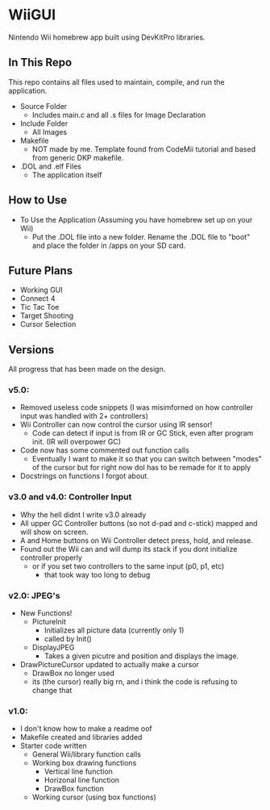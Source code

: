 # WiiGUI
Nintendo Wii homebrew app built using DevKitPro libraries.

## In This Repo
This repo contains all files used to maintain, compile, and run the application.
- Source Folder
  - Includes main.c and all .s files for Image Declaration
- Include Folder
  - All Images
- Makefile
  - NOT made by me. Template found from CodeMii tutorial and based from generic DKP makefile.
- .DOL and .elf Files
  - The application itself
## How to Use
- To Use the Application (Assuming you have homebrew set up on your Wii)
  - Put the .DOL file into a new folder. Rename the .DOL file to "boot" and place the folder in /apps on your SD card.
## Future Plans
- Working GUI
- Connect 4
- Tic Tac Toe
- Target Shooting
- Cursor Selection

## Versions
All progress that has been made on the design.
### v5.0:
- Removed useless code snippets (I was misimforned on how controller input was handled with 2+ controllers)
- Wii Controller can now control the cursor using IR sensor!
  - Code can detect if input is from IR or GC Stick, even after program init. (IR will overpower GC)
- Code now has some commented out function calls
  - Eventually I want to make it so that you can switch between "modes" of the cursor but for right now dol has to be remade for it to apply
- Docstrings on functions I forgot about.

### v3.0 and v4.0: Controller Input
- Why the hell didnt I write v3.0 already
- All upper GC Controller buttons (so not d-pad and c-stick) mapped and will show on screen.
- A and Home buttons on Wii Controller detect press, hold, and release.
- Found out the Wii can and will dump its stack if you dont initialize controller properly
  - or if you set two controllers to the same input (p0, p1, etc)
    - that took way too long to debug

### v2.0: JPEG's
- New Functions!
  - PictureInit
    - Initializes all picture data (currently only 1)
    - called by Init()
  - DisplayJPEG
    - Takes a given picutre and position and displays the image.
- DrawPictureCursor updated to actually make a cursor
  - DrawBox no longer used
  - its (the cursor) really big rn, and i think the code is refusing to change that

### v1.0:
- I don't know how to make a readme oof
- Makefile created and libraries added
- Starter code written
  - General Wii/library function calls
  - Working box drawing functions
    - Vertical line function
    - Horizonal line function
    - DrawBox function
  - Working cursor (using box functions)

